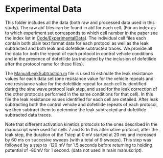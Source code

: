 # Experimental Data

This folder includes all the data (both raw and processed data used in this study).
The raw abf files can be found in abf for each cell. 
(For an index as to which experiment set corresponds to which cell number in the paper see the index list in [Code/ExperimentalData](../Code/ExperimentalData)). 
The individual cell files each contain both plain text format data for each protocol as well as the leak subtracted and both leak and dofetilide subtracted traces. 
We provide all the data for both the repeat of each protocol in control vehicle conditions and in the presence of dofetilide (as indicated by the inclusion of dofetilide after the protocol name for these files).

The [ManualLeakSubtraction.m](ManualLeakSubtraction.m) file is used to estimate the leak resistance values for each data set (one resistance value for the vehicle repeats and one resistance value for the dofetilide repeat for each cell is identified during the sine wave protocol leak step, and used for the leak correction of the other protocols performed in the same conditions for that cell). 
In this file the leak resistance values identified for each cell are detailed. 
After leak subtracting both the control vehicle and dofetilide repeats of each protocol, we then subtract them to determine the leak subtracted and dofetilide subtracted data traces.

Note that different activation kinetics protocols to the ones described in the manuscript were used for cells 7 and 8. 
In this alternative protocol, after the leak step, the duration of the Tstep at 0 mV started at 20 ms and increased by 60 ms on succesive sweeps (with a total of 9 sweeps). 
This step was followed by a step to -120 mV for 1.5 seconds before returning to holding potential of -80mV for 1 second.
(data not used in main manuscript).


